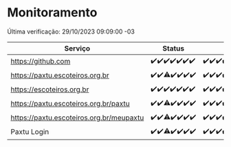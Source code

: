 # Monitoramento

Última verificação: 29/10/2023 09:09:00 -03

|Serviço|Status|Últimas 24h|
|---|---|---|
|https://github.com|<span title="2023-10-22: OK=24">✔️</span><span title="2023-10-23: OK=24">✔️</span><span title="2023-10-24: OK=24">✔️</span><span title="2023-10-25: OK=24">✔️</span><span title="2023-10-26: OK=24">✔️</span><span title="2023-10-27: OK=24">✔️</span><span title="2023-10-28: OK=12">✔️</span>|<span title="28/10/2023 09:09:00 -03 : 200">✔️</span><span title="28/10/2023 10:03:00 -03 : 200">✔️</span><span title="28/10/2023 11:03:00 -03 : 200">✔️</span><span title="28/10/2023 12:03:00 -03 : 200">✔️</span><span title="28/10/2023 13:06:00 -03 : 200">✔️</span><span title="28/10/2023 14:03:00 -03 : 200">✔️</span><span title="28/10/2023 15:06:00 -03 : 200">✔️</span><span title="28/10/2023 16:02:00 -03 : 200">✔️</span><span title="28/10/2023 17:04:00 -03 : 200">✔️</span><span title="28/10/2023 18:02:00 -03 : 200">✔️</span><span title="28/10/2023 19:03:00 -03 : 200">✔️</span><span title="28/10/2023 20:04:00 -03 : 200">✔️</span><span title="28/10/2023 21:31:00 -03 : 200">✔️</span><span title="28/10/2023 22:43:00 -03 : 200">✔️</span><span title="28/10/2023 23:16:00 -03 : 200">✔️</span><span title="29/10/2023 00:06:00 -03 : 200">✔️</span><span title="29/10/2023 01:06:00 -03 : 200">✔️</span><span title="29/10/2023 02:05:00 -03 : 200">✔️</span><span title="29/10/2023 03:07:00 -03 : 200">✔️</span><span title="29/10/2023 04:03:00 -03 : 200">✔️</span><span title="29/10/2023 05:07:00 -03 : 200">✔️</span><span title="29/10/2023 06:03:00 -03 : 200">✔️</span><span title="29/10/2023 07:04:00 -03 : 200">✔️</span><span title="29/10/2023 08:02:00 -03 : 200">✔️</span><span title="29/10/2023 09:09:00 -03 : 200">✔️</span>|
|https://paxtu.escoteiros.org.br|<span title="2023-10-22: OK=24">✔️</span><span title="2023-10-23: OK=24">✔️</span><span title="2023-10-24: OK=17, Falhas=7">⚠️</span><span title="2023-10-25: OK=24">✔️</span><span title="2023-10-26: OK=24">✔️</span><span title="2023-10-27: OK=24">✔️</span><span title="2023-10-28: OK=12">✔️</span>|<span title="28/10/2023 09:09:00 -03 : 200">✔️</span><span title="28/10/2023 10:03:00 -03 : 200">✔️</span><span title="28/10/2023 11:03:00 -03 : 200">✔️</span><span title="28/10/2023 12:03:00 -03 : 200">✔️</span><span title="28/10/2023 13:06:00 -03 : 200">✔️</span><span title="28/10/2023 14:03:00 -03 : 200">✔️</span><span title="28/10/2023 15:06:00 -03 : 200">✔️</span><span title="28/10/2023 16:02:00 -03 : 200">✔️</span><span title="28/10/2023 17:04:00 -03 : 200">✔️</span><span title="28/10/2023 18:02:00 -03 : 200">✔️</span><span title="28/10/2023 19:03:00 -03 : 200">✔️</span><span title="28/10/2023 20:04:00 -03 : 200">✔️</span><span title="28/10/2023 21:31:00 -03 : 200">✔️</span><span title="28/10/2023 22:43:00 -03 : 200">✔️</span><span title="28/10/2023 23:16:00 -03 : 200">✔️</span><span title="29/10/2023 00:06:00 -03 : 200">✔️</span><span title="29/10/2023 01:06:00 -03 : 200">✔️</span><span title="29/10/2023 02:05:00 -03 : 200">✔️</span><span title="29/10/2023 03:07:00 -03 : 200">✔️</span><span title="29/10/2023 04:03:00 -03 : 200">✔️</span><span title="29/10/2023 05:07:00 -03 : 200">✔️</span><span title="29/10/2023 06:03:00 -03 : 200">✔️</span><span title="29/10/2023 07:04:00 -03 : 200">✔️</span><span title="29/10/2023 08:02:00 -03 : 200">✔️</span><span title="29/10/2023 09:09:00 -03 : 200">✔️</span>|
|https://escoteiros.org.br|<span title="2023-10-22: OK=24">✔️</span><span title="2023-10-23: OK=24">✔️</span><span title="2023-10-24: OK=24">✔️</span><span title="2023-10-25: OK=24">✔️</span><span title="2023-10-26: OK=24">✔️</span><span title="2023-10-27: OK=24">✔️</span><span title="2023-10-28: OK=12">✔️</span>|<span title="28/10/2023 09:09:00 -03 : 200">✔️</span><span title="28/10/2023 10:04:00 -03 : 200">✔️</span><span title="28/10/2023 11:03:00 -03 : 200">✔️</span><span title="28/10/2023 12:03:00 -03 : 200">✔️</span><span title="28/10/2023 13:06:00 -03 : 200">✔️</span><span title="28/10/2023 14:03:00 -03 : 200">✔️</span><span title="28/10/2023 15:06:00 -03 : 200">✔️</span><span title="28/10/2023 16:02:00 -03 : 200">✔️</span><span title="28/10/2023 17:04:00 -03 : 200">✔️</span><span title="28/10/2023 18:02:00 -03 : 200">✔️</span><span title="28/10/2023 19:03:00 -03 : 200">✔️</span><span title="28/10/2023 20:04:00 -03 : 200">✔️</span><span title="28/10/2023 21:31:00 -03 : 200">✔️</span><span title="28/10/2023 22:43:00 -03 : 200">✔️</span><span title="28/10/2023 23:16:00 -03 : 200">✔️</span><span title="29/10/2023 00:06:00 -03 : 200">✔️</span><span title="29/10/2023 01:06:00 -03 : 200">✔️</span><span title="29/10/2023 02:05:00 -03 : 200">✔️</span><span title="29/10/2023 03:07:00 -03 : 200">✔️</span><span title="29/10/2023 04:03:00 -03 : 200">✔️</span><span title="29/10/2023 05:07:00 -03 : 200">✔️</span><span title="29/10/2023 06:03:00 -03 : 200">✔️</span><span title="29/10/2023 07:04:00 -03 : 200">✔️</span><span title="29/10/2023 08:02:00 -03 : 200">✔️</span><span title="29/10/2023 09:09:00 -03 : 200">✔️</span>|
|https://paxtu.escoteiros.org.br/paxtu|<span title="2023-10-22: OK=24">✔️</span><span title="2023-10-23: OK=24">✔️</span><span title="2023-10-24: OK=17, Falhas=7">⚠️</span><span title="2023-10-25: OK=24">✔️</span><span title="2023-10-26: OK=24">✔️</span><span title="2023-10-27: OK=24">✔️</span><span title="2023-10-28: OK=12">✔️</span>|<span title="28/10/2023 09:09:00 -03 : 200">✔️</span><span title="28/10/2023 10:04:00 -03 : 200">✔️</span><span title="28/10/2023 11:03:00 -03 : 200">✔️</span><span title="28/10/2023 12:03:00 -03 : 200">✔️</span><span title="28/10/2023 13:06:00 -03 : 200">✔️</span><span title="28/10/2023 14:03:00 -03 : 200">✔️</span><span title="28/10/2023 15:06:00 -03 : 200">✔️</span><span title="28/10/2023 16:02:00 -03 : 200">✔️</span><span title="28/10/2023 17:04:00 -03 : 200">✔️</span><span title="28/10/2023 18:02:00 -03 : 200">✔️</span><span title="28/10/2023 19:03:00 -03 : 200">✔️</span><span title="28/10/2023 20:04:00 -03 : 200">✔️</span><span title="28/10/2023 21:31:00 -03 : 200">✔️</span><span title="28/10/2023 22:43:00 -03 : 200">✔️</span><span title="28/10/2023 23:16:00 -03 : 200">✔️</span><span title="29/10/2023 00:06:00 -03 : 200">✔️</span><span title="29/10/2023 01:06:00 -03 : 200">✔️</span><span title="29/10/2023 02:05:00 -03 : 200">✔️</span><span title="29/10/2023 03:07:00 -03 : 200">✔️</span><span title="29/10/2023 04:03:00 -03 : 200">✔️</span><span title="29/10/2023 05:07:00 -03 : 200">✔️</span><span title="29/10/2023 06:03:00 -03 : 200">✔️</span><span title="29/10/2023 07:04:00 -03 : 200">✔️</span><span title="29/10/2023 08:02:00 -03 : 200">✔️</span><span title="29/10/2023 09:09:00 -03 : 200">✔️</span>|
|https://paxtu.escoteiros.org.br/meupaxtu|<span title="2023-10-22: OK=24">✔️</span><span title="2023-10-23: OK=24">✔️</span><span title="2023-10-24: OK=17, Falhas=7">⚠️</span><span title="2023-10-25: OK=24">✔️</span><span title="2023-10-26: OK=24">✔️</span><span title="2023-10-27: OK=24">✔️</span><span title="2023-10-28: OK=12">✔️</span>|<span title="28/10/2023 09:09:00 -03 : 200">✔️</span><span title="28/10/2023 10:04:00 -03 : 200">✔️</span><span title="28/10/2023 11:03:00 -03 : 200">✔️</span><span title="28/10/2023 12:03:00 -03 : 200">✔️</span><span title="28/10/2023 13:06:00 -03 : 200">✔️</span><span title="28/10/2023 14:03:00 -03 : 200">✔️</span><span title="28/10/2023 15:06:00 -03 : 200">✔️</span><span title="28/10/2023 16:02:00 -03 : 200">✔️</span><span title="28/10/2023 17:04:00 -03 : 200">✔️</span><span title="28/10/2023 18:02:00 -03 : 200">✔️</span><span title="28/10/2023 19:03:00 -03 : 200">✔️</span><span title="28/10/2023 20:04:00 -03 : 200">✔️</span><span title="28/10/2023 21:31:00 -03 : 200">✔️</span><span title="28/10/2023 22:43:00 -03 : 200">✔️</span><span title="28/10/2023 23:16:00 -03 : 200">✔️</span><span title="29/10/2023 00:06:00 -03 : 200">✔️</span><span title="29/10/2023 01:07:00 -03 : 200">✔️</span><span title="29/10/2023 02:05:00 -03 : 200">✔️</span><span title="29/10/2023 03:07:00 -03 : 200">✔️</span><span title="29/10/2023 04:03:00 -03 : 200">✔️</span><span title="29/10/2023 05:07:00 -03 : 200">✔️</span><span title="29/10/2023 06:03:00 -03 : 200">✔️</span><span title="29/10/2023 07:04:00 -03 : 200">✔️</span><span title="29/10/2023 08:02:00 -03 : 200">✔️</span><span title="29/10/2023 09:09:00 -03 : 200">✔️</span>|
|Paxtu Login|<span title="2023-10-22: OK=24">✔️</span><span title="2023-10-23: OK=24">✔️</span><span title="2023-10-24: OK=17, Falhas=7">⚠️</span><span title="2023-10-25: OK=24">✔️</span><span title="2023-10-26: OK=24">✔️</span><span title="2023-10-27: OK=24">✔️</span><span title="2023-10-28: OK=12">✔️</span>|<span title="28/10/2023 09:09:00 -03 : 200">✔️</span><span title="28/10/2023 10:04:00 -03 : 200">✔️</span><span title="28/10/2023 11:03:00 -03 : 200">✔️</span><span title="28/10/2023 12:03:00 -03 : 200">✔️</span><span title="28/10/2023 13:06:00 -03 : 200">✔️</span><span title="28/10/2023 14:03:00 -03 : 200">✔️</span><span title="28/10/2023 15:06:00 -03 : 200">✔️</span><span title="28/10/2023 16:02:00 -03 : 200">✔️</span><span title="28/10/2023 17:04:00 -03 : 200">✔️</span><span title="28/10/2023 18:02:00 -03 : 200">✔️</span><span title="28/10/2023 19:03:00 -03 : 200">✔️</span><span title="28/10/2023 20:04:00 -03 : 200">✔️</span><span title="28/10/2023 21:31:00 -03 : 200">✔️</span><span title="28/10/2023 22:43:00 -03 : 200">✔️</span><span title="28/10/2023 23:16:00 -03 : 200">✔️</span><span title="29/10/2023 00:06:00 -03 : 200">✔️</span><span title="29/10/2023 01:07:00 -03 : 200">✔️</span><span title="29/10/2023 02:05:00 -03 : 200">✔️</span><span title="29/10/2023 03:07:00 -03 : 200">✔️</span><span title="29/10/2023 04:03:00 -03 : 200">✔️</span><span title="29/10/2023 05:07:00 -03 : 200">✔️</span><span title="29/10/2023 06:03:00 -03 : 200">✔️</span><span title="29/10/2023 07:04:00 -03 : 200">✔️</span><span title="29/10/2023 08:02:00 -03 : 200">✔️</span><span title="29/10/2023 09:09:00 -03 : 200">✔️</span>|
